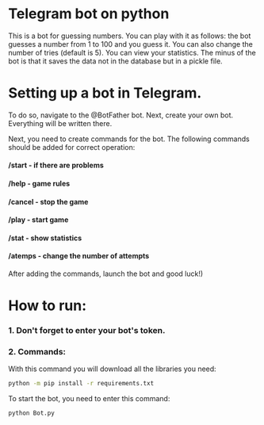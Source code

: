# Telegram bot on python
This is a bot for guessing numbers. You can play with it as follows: the bot guesses a number from 1 to 100 and you guess it. You can also change the number of tries (default is 5). You can view your statistics. The minus of the bot is that it saves the data not in the database but in a pickle file.
# Setting up a bot in Telegram.

To do so, navigate to the @BotFather bot. Next, create your own bot. Everything will be written there.

Next, you need to create commands for the bot. The following commands should be added for correct operation:

#### /start - if there are problems
#### /help - game rules
#### /cancel - stop the game 
#### /play - start game
#### /stat - show statistics
#### /atemps - change the number of attempts
After adding the commands, launch the bot and good luck!)


# How to run:
### 1. Don't forget to enter your bot's token.
### 2. Commands:
With this command you will download all the libraries you need:
```bash
python -m pip install -r requirements.txt 
```
To start the bot, you need to enter this command:
```bash
python Bot.py
```
